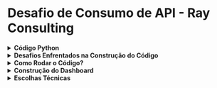 # Desafio de Consumo de API - Ray Consulting

<details>
<summary><strong>Código Python</strong></summary>

O código utiliza a biblioteca googleapiclient e uma chave API do YouTube para consumir dados da playlist [Formula 1](https://www.youtube.com/playlist?list=PLfoNZDHitwjUv0pjTwlV1vzaE0r7UDVDR). O script gera uma planilha com o número de visualizações, comentários, likes, descrição, título, id do vídeo, data de publicação, duração e palavras-chaves.

</details>

<details>
<summary><strong>Desafios Enfrentados na Construção do Código</strong></summary>

- **Entender como cadastrar uma chave API Google**, além da criação do projeto.
- **Entender os comandos e endpoints** para requisitar os dados corretos e específicos de playlists e dos vídeos.

</details>

<details>
<summary><strong>Como Rodar o Código?</strong></summary>

Siga os passos abaixo para configurar o ambiente:

1. **Faça um fork ou clone do repositório**:
   - Acesse o repositório no GitHub: [DesafioRay](https://github.com/rtmr01/DesafioRay)
   ```bash
   git clone https://github.com/rtmr01/DesafioRay
   ```

2. **Instale o Python 3**:
   - Certifique-se de ter a versão 3 do Python instalada.
   ```bash
   python --version
   ```

3. **Crie um ambiente virtual**:
   - No terminal, navegue até o diretório do projeto clonado e execute o seguinte comando:
   ```bash
   python -m venv venv
   ```
   - Ative o ambiente virtual:
   ```bash
   venv\Scripts\activate
   ```

4. **Instale as bibliotecas do Google**:
   - No terminal, execute os seguintes comandos:
   ```bash
   pip install -r requirements.txt
   ```

5. **Rode o código**:
   - No terminal, execute:
   ```bash
   python main.py
   ```

</details>

<details>
<summary><strong>Construção do Dashboard</strong></summary>

**Dashboard disponível [aqui](https://app.powerbi.com/view?r=eyJrIjoiNzBmM2IxZGQtNGZkNi00ZDk3LTliYTUtMzAwMWJhMGYwNTU1IiwidCI6ImUyZjc3ZDAwLTAxNjMtNGNmNi05MmIwLTQ4NGJhZmY5ZGY3ZCJ9&pageName=af9a926c575b387b4403)**

O dashboard interativo foi construído com as seguintes ferramentas:

- **PowerBI**: Para visualização dos dados, alimentado pelo arquivo .csv transformado em planilha **Excel** gerada pelo código em Python no dia 09/12/2024.
- **Figma**: Usado para estilizar o layout e a interface de usuário (UI).

### Desafios na Construção

O maior desafio na construção do dashboard foi a **transformação de dados**. Alguns obstáculos que surgiram:

- **Identificação de pilotos mais mencionados**: Foi necessário tratar a coluna de descrição, criando uma cópia e eliminando todos os caracteres (exceto o sobrenome dos pilotos) para criar uma lista integrada com os demais gráficos do dashboard.
- **Conversão de dados**: Alguns dados eram gerados como "strings", o que exigiu a conversão para números inteiros na planilha para que pudessem ser corretamente analisados.
- **Criação do exibidor de duração**: Os dados de duração do vídeo eram recebidos em dias (D:HH:MM:SS), foi necessário adicionar uma fórmula que multiplica por 86.400 os dias porque um dia tem exatamente 86.400 segundos (24 horas x 60 minutos x 60 segundos). Assim, transformamos a fração de dia em um número de segundos. Por exemplo, 0,000694 x 86400 vira algo como 60 segundos. Subtraí 1 segundo para corrigir um erro de arredondamento da API e do YouTube.

</details>

<details>
<summary><strong>Escolhas Técnicas</strong></summary>

- O código em **Python** retorna um arquivo CSV, um formato simples e amplamente compatível que pode ser aberto em formato **Excel** para visualização e manipulação de dados. Além disso, o formato CSV facilita a integração direta no Power BI, especialmente na aba de 'Transformar Dados', por sua simplicidade e eficiência. Essa escolha torna o código mais enxuto, enquanto permite flexibilidade para análise e uso em ferramentas populares como Excel e Power BI.
- A ferramenta de dashboard interativo escolhida foi o **Power BI** devido à sua ampla gama de possibilidades para criação de visualizações personalizadas, como a criação do gráfico de menções, integração eficiente com diversas fontes de dados, suporte a transformações avançadas por meio do Power Query e uma interface amigável que facilita a análise interativa. Além disso, o Power BI oferece recursos robustos para criação de relatórios dinâmicos, automação de atualizações de dados e compartilhamento de insights em diferentes plataformas.

</details>
